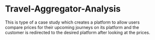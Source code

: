 # Travel-Aggregator-Analysis
This is type of a case study which creates a platform to allow users  compare  prices  for  their  upcoming journeys  on  its  platform  and  the  customer  is  redirected  to  the  desired  platform  after looking at the prices.
